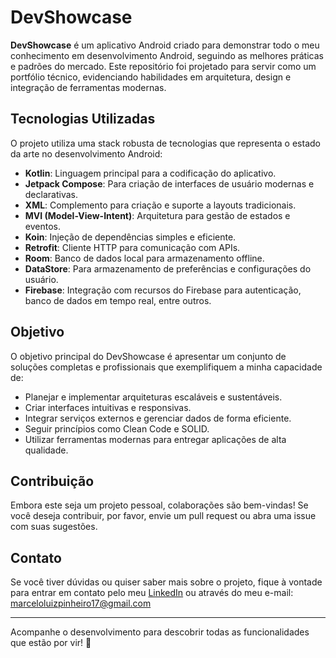 # DevShowcase

**DevShowcase** é um aplicativo Android criado para demonstrar todo o meu conhecimento em desenvolvimento Android, seguindo as melhores práticas e padrões do mercado. Este repositório foi projetado para servir como um portfólio técnico, evidenciando habilidades em arquitetura, design e integração de ferramentas modernas.

## Tecnologias Utilizadas

O projeto utiliza uma stack robusta de tecnologias que representa o estado da arte no desenvolvimento Android:

- **Kotlin**: Linguagem principal para a codificação do aplicativo.
- **Jetpack Compose**: Para criação de interfaces de usuário modernas e declarativas.
- **XML**: Complemento para criação e suporte a layouts tradicionais.
- **MVI (Model-View-Intent)**: Arquitetura para gestão de estados e eventos.
- **Koin**: Injeção de dependências simples e eficiente.
- **Retrofit**: Cliente HTTP para comunicação com APIs.
- **Room**: Banco de dados local para armazenamento offline.
- **DataStore**: Para armazenamento de preferências e configurações do usuário.
- **Firebase**: Integração com recursos do Firebase para autenticação, banco de dados em tempo real, entre outros.

## Objetivo

O objetivo principal do DevShowcase é apresentar um conjunto de soluções completas e profissionais que exemplifiquem a minha capacidade de:

- Planejar e implementar arquiteturas escaláveis e sustentáveis.
- Criar interfaces intuitivas e responsivas.
- Integrar serviços externos e gerenciar dados de forma eficiente.
- Seguir princípios como Clean Code e SOLID.
- Utilizar ferramentas modernas para entregar aplicações de alta qualidade.

## Contribuição

Embora este seja um projeto pessoal, colaborações são bem-vindas! Se você deseja contribuir, por favor, envie um pull request ou abra uma issue com suas sugestões.

## Contato

Se você tiver dúvidas ou quiser saber mais sobre o projeto, fique à vontade para entrar em contato pelo meu [LinkedIn](https://www.linkedin.com/in/marceloluizpinheiro/) ou através do meu e-mail: marceloluizpinheiro17@gmail.com

---

Acompanhe o desenvolvimento para descobrir todas as funcionalidades que estão por vir! 🚀

